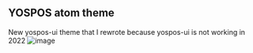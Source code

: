 ## YOSPOS atom theme
New yospos-ui theme that I rewrote because yospos-ui is not working in 2022
![image](https://user-images.githubusercontent.com/49848935/145808358-f9541519-947c-4465-ac04-bca1d49daffe.png)

